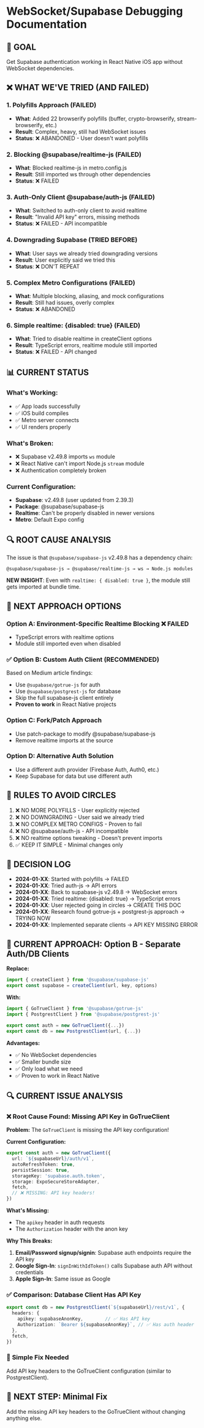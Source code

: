 # WebSocket/Supabase Debugging Documentation

## 🎯 **GOAL**
Get Supabase authentication working in React Native iOS app without WebSocket dependencies.

## ❌ **WHAT WE'VE TRIED (AND FAILED)**

### 1. Polyfills Approach (FAILED)
- **What**: Added 22 browserify polyfills (buffer, crypto-browserify, stream-browserify, etc.)
- **Result**: Complex, heavy, still had WebSocket issues
- **Status**: ❌ ABANDONED - User doesn't want polyfills

### 2. Blocking @supabase/realtime-js (FAILED)
- **What**: Blocked realtime-js in metro.config.js
- **Result**: Still imported ws through other dependencies
- **Status**: ❌ FAILED

### 3. Auth-Only Client @supabase/auth-js (FAILED)
- **What**: Switched to auth-only client to avoid realtime
- **Result**: "Invalid API key" errors, missing methods
- **Status**: ❌ FAILED - API incompatible

### 4. Downgrading Supabase (TRIED BEFORE)
- **What**: User says we already tried downgrading versions
- **Result**: User explicitly said we tried this
- **Status**: ❌ DON'T REPEAT

### 5. Complex Metro Configurations (FAILED)
- **What**: Multiple blocking, aliasing, and mock configurations
- **Result**: Still had issues, overly complex
- **Status**: ❌ ABANDONED

### 6. Simple realtime: {disabled: true} (FAILED)
- **What**: Tried to disable realtime in createClient options
- **Result**: TypeScript errors, realtime module still imported
- **Status**: ❌ FAILED - API changed

## 📊 **CURRENT STATUS**

### What's Working:
- ✅ App loads successfully
- ✅ iOS build compiles
- ✅ Metro server connects
- ✅ UI renders properly

### What's Broken:
- ❌ Supabase v2.49.8 imports `ws` module
- ❌ React Native can't import Node.js `stream` module
- ❌ Authentication completely broken

### Current Configuration:
- **Supabase**: v2.49.8 (user updated from 2.39.3)
- **Package**: @supabase/supabase-js
- **Realtime**: Can't be properly disabled in newer versions
- **Metro**: Default Expo config

## 🔍 **ROOT CAUSE ANALYSIS**

The issue is that `@supabase/supabase-js` v2.49.8 has a dependency chain:
```
@supabase/supabase-js → @supabase/realtime-js → ws → Node.js modules
```

**NEW INSIGHT**: Even with `realtime: { disabled: true }`, the module still gets imported at bundle time.

## 🚀 **NEXT APPROACH OPTIONS**

### Option A: Environment-Specific Realtime Blocking ❌ FAILED
- TypeScript errors with realtime options
- Module still imported even when disabled

### ✅ Option B: Custom Auth Client (RECOMMENDED)
Based on Medium article findings:
- Use `@supabase/gotrue-js` for auth
- Use `@supabase/postgrest-js` for database
- Skip the full supabase-js client entirely
- **Proven to work** in React Native projects

### Option C: Fork/Patch Approach
- Use patch-package to modify @supabase/supabase-js
- Remove realtime imports at the source

### Option D: Alternative Auth Solution
- Use a different auth provider (Firebase Auth, Auth0, etc.)
- Keep Supabase for data but use different auth

## 🚨 **RULES TO AVOID CIRCLES**
1. ❌ NO MORE POLYFILLS - User explicitly rejected
2. ❌ NO DOWNGRADING - User said we already tried
3. ❌ NO COMPLEX METRO CONFIGS - Proven to fail
4. ❌ NO @supabase/auth-js - API incompatible
5. ❌ NO realtime options tweaking - Doesn't prevent imports
6. ✅ KEEP IT SIMPLE - Minimal changes only

## 📝 **DECISION LOG**
- **2024-01-XX**: Started with polyfills → FAILED
- **2024-01-XX**: Tried auth-js → API errors
- **2024-01-XX**: Back to supabase-js v2.49.8 → WebSocket errors
- **2024-01-XX**: Tried realtime: {disabled: true} → TypeScript errors
- **2024-01-XX**: User rejected going in circles → CREATE THIS DOC
- **2024-01-XX**: Research found gotrue-js + postgrest-js approach → TRYING NOW
- **2024-01-XX**: Implemented separate clients → API KEY MISSING ERROR

## 🎯 **CURRENT APPROACH: Option B - Separate Auth/DB Clients**

**Replace:**
```typescript
import { createClient } from '@supabase/supabase-js'
export const supabase = createClient(url, key, options)
```

**With:**
```typescript
import { GoTrueClient } from '@supabase/gotrue-js'
import { PostgrestClient } from '@supabase/postgrest-js'

export const auth = new GoTrueClient({...})
export const db = new PostgrestClient(url, {...})
```

**Advantages:**
- ✅ No WebSocket dependencies
- ✅ Smaller bundle size
- ✅ Only load what we need
- ✅ Proven to work in React Native 

## 🔍 **CURRENT ISSUE ANALYSIS**

### ❌ **Root Cause Found: Missing API Key in GoTrueClient**

**Problem:** The `GoTrueClient` is missing the API key configuration!

**Current Configuration:**
```typescript
export const auth = new GoTrueClient({
  url: `${supabaseUrl}/auth/v1`,
  autoRefreshToken: true,
  persistSession: true,
  storageKey: 'supabase.auth.token',
  storage: ExpoSecureStoreAdapter,
  fetch,
  // ❌ MISSING: API key headers!
})
```

**What's Missing:**
- The `apikey` header in auth requests
- The `Authorization` header with the anon key

**Why This Breaks:**
1. **Email/Password signup/signin**: Supabase auth endpoints require the API key
2. **Google Sign-In**: `signInWithIdToken()` calls Supabase auth API without credentials
3. **Apple Sign-In**: Same issue as Google

### ✅ **Comparison: Database Client Has API Key**
```typescript
export const db = new PostgrestClient(`${supabaseUrl}/rest/v1`, {
  headers: {
    apikey: supabaseAnonKey,        // ✅ Has API key
    Authorization: `Bearer ${supabaseAnonKey}`, // ✅ Has auth header
  },
  fetch,
})
```

### 🎯 **Simple Fix Needed**
Add API key headers to the GoTrueClient configuration (similar to PostgrestClient).

## 🚀 **NEXT STEP: Minimal Fix**
Add the missing API key headers to the GoTrueClient without changing anything else. 